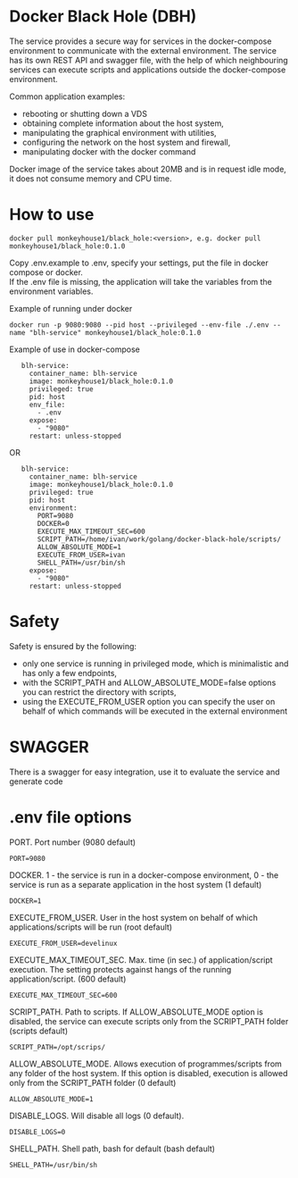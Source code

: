 # Docker Black Hole (DBH)
The service provides a secure way for services in the docker-compose environment to communicate with the external environment. The service has its own REST API and swagger file, with the help of which neighbouring services can execute scripts and applications outside the docker-compose environment.  

Common application examples:
- rebooting or shutting down a VDS
- obtaining complete information about the host system,
- manipulating the graphical environment with utilities,
- configuring the network on the host system and firewall,
- manipulating docker with the docker command

Docker image of the service takes about 20MB and is in request idle mode, it does not consume memory and CPU time.

# How to use
```
docker pull monkeyhouse1/black_hole:<version>, e.g. docker pull monkeyhouse1/black_hole:0.1.0
```

Copy .env.example to .env, specify your settings, put the file in docker compose or docker.  
If the .env file is missing, the application will take the variables from the environment variables.

Example of running under docker
```
docker run -p 9080:9080 --pid host --privileged --env-file ./.env --name "blh-service" monkeyhouse1/black_hole:0.1.0
```

Example of use in docker-compose
```
   blh-service:
     container_name: blh-service
     image: monkeyhouse1/black_hole:0.1.0
     privileged: true
     pid: host
     env_file:
       - .env
     expose:
       - "9080"
     restart: unless-stopped
```
OR
```
   blh-service:
     container_name: blh-service
     image: monkeyhouse1/black_hole:0.1.0
     privileged: true
     pid: host
     environment:
       PORT=9080
       DOCKER=0
       EXECUTE_MAX_TIMEOUT_SEC=600
       SCRIPT_PATH=/home/ivan/work/golang/docker-black-hole/scripts/
       ALLOW_ABSOLUTE_MODE=1
       EXECUTE_FROM_USER=ivan
       SHELL_PATH=/usr/bin/sh
     expose:
       - "9080"
     restart: unless-stopped
```
# Safety
Safety is ensured by the following:
- only one service is running in privileged mode, which is minimalistic and has only a few endpoints,
- with the SCRIPT_PATH and ALLOW_ABSOLUTE_MODE=false options you can restrict the directory with scripts,
- using the EXECUTE_FROM_USER option you can specify the user on behalf of which commands will be executed in the external environment

# SWAGGER
There is a swagger for easy integration, use it to evaluate the service and generate code

# .env file options
PORT. Port number (9080 default)  
```
PORT=9080
```

DOCKER. 1 - the service is run in a docker-compose environment, 0 - the service is run as a separate application in the host system  (1 default)
```
DOCKER=1
```

EXECUTE_FROM_USER. User in the host system on behalf of which applications/scripts will be run  (root default)
```
EXECUTE_FROM_USER=develinux
```

EXECUTE_MAX_TIMEOUT_SEC. Max. time (in sec.) of application/script execution. The setting protects against hangs of the running application/script. (600 default)
```
EXECUTE_MAX_TIMEOUT_SEC=600
```

SCRIPT_PATH. Path to scripts. If ALLOW_ABSOLUTE_MODE option is disabled, the service can execute scripts only from the SCRIPT_PATH folder (scripts default)   
```
SCRIPT_PATH=/opt/scrips/
```

ALLOW_ABSOLUTE_MODE. Allows execution of programmes/scripts from any folder of the host system. If this option is disabled, execution is allowed only from the SCRIPT_PATH folder (0 default)
```
ALLOW_ABSOLUTE_MODE=1
```

DISABLE_LOGS. Will disable all logs (0 default).    
```
DISABLE_LOGS=0
```

SHELL_PATH. Shell path, bash for default (bash default)   
```
SHELL_PATH=/usr/bin/sh
```